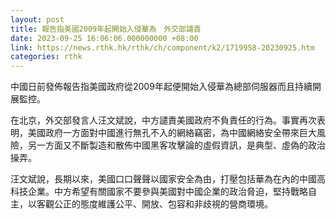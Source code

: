 ```yaml
---
layout: post
title: 報告指美國2009年起開始入侵華為　外交部譴責
date: 2023-09-25 16:06:06.000000000 +08:00
link: https://news.rthk.hk/rthk/ch/component/k2/1719958-20230925.htm
categories: rthk
---
```


中國日前發佈報告指美國政府從2009年起便開始入侵華為總部伺服器而且持續開展監控。

在北京，外交部發言人汪文斌說，中方譴責美國政府不負責任的行為。事實再次表明，美國政府一方面對中國進行無孔不入的網絡竊密，為中國網絡安全帶來巨大風險，另一方面又不斷製造和散佈中國黑客攻擊論的虛假資訊，是典型、虛偽的政治操弄。 

汪文斌說，長期以來，美國口口聲聲以國家安全為由，打壓包括華為在內的中國高科技企業。中方希望有關國家不要參與美國對中國企業的政治脅迫，堅持戰略自主，以客觀公正的態度維護公平、開放、包容和非歧視的營商環境。
